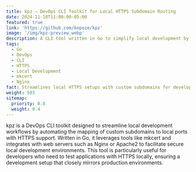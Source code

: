 ```yaml
---
title: kpz – DevOps CLI Toolkit for Local HTTPS Subdomain Routing
date: 2024-11-10T11:00:00-05:00
featured: true
link: 'https://github.com/kopoze/kpz'
image: '/img/kpz-preview.webp'
description: A CLI tool written in Go to simplify local development by automating subdomain-to-port mapping with HTTPS support using mkcert.
tags:
  - Go
  - DevOps
  - CLI
  - HTTPS
  - Local Development
  - mkcert
  - Nginx
fact: Streamlines local HTTPS setups with custom subdomains for development environments.
weight: 503
sitemap:
  priority: 0.8
  weight: 0.4
---
```


kpz is a DevOps CLI toolkit designed to streamline local development workflows by automating the mapping of custom subdomains to local ports with HTTPS support. Written in Go, it leverages tools like mkcert and integrates with web servers such as Nginx or Apache2 to facilitate secure local development environments. This tool is particularly useful for developers who need to test applications with HTTPS locally, ensuring a development setup that closely mirrors production environments.
